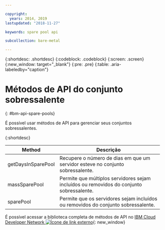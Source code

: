 ```yaml
---

copyright:
  years: 2014, 2019
lastupdated: "2018-11-27"

keywords: spare pool api

subcollection: bare-metal

---
```


{:shortdesc: .shortdesc}
{:codeblock: .codeblock}
{:screen: .screen}
{:new_window: target="_blank"}
{:pre: .pre}
{:table: .aria-labeledby="caption"}


# Métodos de API do conjunto sobressalente
{: #bm-api-spare-pools}

É possível usar métodos de API para gerenciar seus conjuntos sobressalentes.

{:shortdesc}

|Method|Descrição|
|------|-----------|
|getDaysInSparePool|Recupere o número de dias em que um servidor esteve no conjunto sobressalente.|
|massSparePool|Permite que múltiplos servidores sejam incluídos ou removidos do conjunto sobressalente.|
|sparePool|Permite que os servidores sejam incluídos ou removidos do conjunto sobressalente.|

É possível acessar a biblioteca completa de métodos de API no [IBM Cloud Developer Network ![Ícone de link externo](../icons/launch-glyph.svg "Ícone de link externo")](https://softlayer.github.io/){: new_window}
